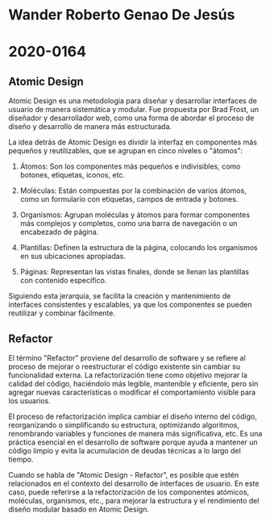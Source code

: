 # Wander Roberto Genao De Jesús

# 2020-0164

## **Atomic Design**

 Atomic Design es una metodología para diseñar y desarrollar interfaces de usuario de manera sistemática y modular. Fue propuesta por Brad Frost, un diseñador y desarrollador web, como una forma de abordar el proceso de diseño y desarrollo de manera más estructurada.

La idea detrás de Atomic Design es dividir la interfaz en componentes más pequeños y reutilizables, que se agrupan en cinco niveles o "átomos":

1. Átomos: Son los componentes más pequeños e indivisibles, como botones, etiquetas, iconos, etc.

2. Moléculas: Están compuestas por la combinación de varios átomos, como un formulario con etiquetas, campos de entrada y botones.

3. Organismos: Agrupan moléculas y átomos para formar componentes más complejos y completos, como una barra de navegación o un encabezado de página.

4. Plantillas: Definen la estructura de la página, colocando los organismos en sus ubicaciones apropiadas.

5. Páginas: Representan las vistas finales, donde se llenan las plantillas con contenido específico.

Siguiendo esta jerarquía, se facilita la creación y mantenimiento de interfaces consistentes y escalables, ya que los componentes se pueden reutilizar y combinar fácilmente.

## **Refactor**

El término "Refactor" proviene del desarrollo de software y se refiere al proceso de mejorar o reestructurar el código existente sin cambiar su funcionalidad externa. La refactorización tiene como objetivo mejorar la calidad del código, haciéndolo más legible, mantenible y eficiente, pero sin agregar nuevas características o modificar el comportamiento visible para los usuarios.

El proceso de refactorización implica cambiar el diseño interno del código, reorganizando o simplificando su estructura, optimizando algoritmos, renombrando variables y funciones de manera más significativa, etc. Es una práctica esencial en el desarrollo de software porque ayuda a mantener un código limpio y evita la acumulación de deudas técnicas a lo largo del tiempo.

Cuando se habla de "Atomic Design - Refactor", es posible que estén relacionados en el contexto del desarrollo de interfaces de usuario. En este caso, puede referirse a la refactorización de los componentes atómicos, moléculas, organismos, etc., para mejorar la estructura y el rendimiento del diseño modular basado en Atomic Design.

